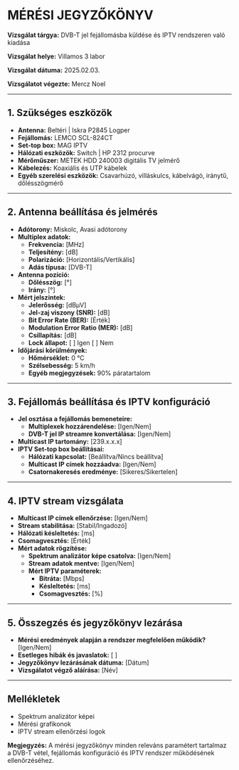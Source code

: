 # MÉRÉSI JEGYZŐKÖNYV

**Vizsgálat tárgya:** DVB-T jel fejállomásba küldése és IPTV rendszeren való kiadása

**Vizsgálat helye:** Villamos 3 labor

**Vizsgálat dátuma:** 2025.02.03.

**Vizsgálatot végezte:** Mercz Noel

---

## 1. Szükséges eszközök
- **Antenna:** Beltéri | Iskra P2845 Logper
- **Fejállomás:** LEMCO SCL-824CT
- **Set-top box:** MAG IPTV
- **Hálózati eszközök:** Switch | HP 2312 procurve
- **Mérőműszer:** METEK HDD 240003 digitális TV jelmérő
- **Kábelezés:** Koaxiális és UTP kábelek
- **Egyéb szerelési eszközök:** Csavarhúzó, villáskulcs, kábelvágó, iránytű, dőlésszögmérő

---

## 2. Antenna beállítása és jelmérés
- **Adótorony:** Miskolc, Avasi adótorony
- **Multiplex adatok:**
  - **Frekvencia:** [MHz]
  - **Teljesítény:** [dB]
  - **Polarizáció:** [Horizontális/Vertikális]
  - **Adás típusa:** [DVB-T]
- **Antenna pozíció:**
  - **Dőlésszög:** [°]
  - **Irány:** [°]
- **Mért jelszintek:**
  - **Jelerősség:** [dBμV]
  - **Jel-zaj viszony (SNR):** [dB]
  - **Bit Error Rate (BER):** [Érték]
  - **Modulation Error Ratio (MER):** [dB]
  - **Csillapítás:** [dB]
  - **Lock állapot:** [ ] Igen [ ] Nem
- **Időjárási körülmények:**
  - **Hőmérséklet:** 0 °C
  - **Szélsebesség:** 5 km/h
  - **Egyéb megjegyzések:** 90% páratartalom

---

## 3. Fejállomás beállítása és IPTV konfiguráció
- **Jel osztása a fejállomás bemeneteire:**
  - **Multiplexek hozzárendelése:** [Igen/Nem]
  - **DVB-T jel IP streamre konvertálása:** [Igen/Nem]
- **Multicast IP tartomány:** [239.x.x.x]
- **IPTV Set-top box beállításai:**
  - **Hálózati kapcsolat:** [Beállítva/Nincs beállítva]
  - **Multicast IP címek hozzáadva:** [Igen/Nem]
  - **Csatornakeresés eredménye:** [Sikeres/Sikertelen]

---

## 4. IPTV stream vizsgálata
- **Multicast IP címek ellenőrzése:** [Igen/Nem]
- **Stream stabilitása:** [Stabil/Ingadozó]
- **Hálózati késleltetés:** [ms]
- **Csomagvesztés:** [Érték]
- **Mért adatok rögzítése:**
  - **Spektrum analizátor képe csatolva:** [Igen/Nem]
  - **Stream adatok mentve:** [Igen/Nem]
  - **Mért IPTV paraméterek:**
    - **Bitráta:** [Mbps]
    - **Késleltetés:** [ms]
    - **Csomagvesztés:** [%]

---

## 5. Összegzés és jegyzőkönyv lezárása
- **Mérési eredmények alapján a rendszer megfelelően működik?** [Igen/Nem]
- **Esetleges hibák és javaslatok:** [ ]
- **Jegyzőkönyv lezárásának dátuma:** [Dátum]
- **Vizsgálatot végző aláírása:** [Név]

---

## Mellékletek
- Spektrum analizátor képei
- Mérési grafikonok
- IPTV stream ellenőrzési logok

**Megjegyzés:** A mérési jegyzőkönyv minden releváns paramétert tartalmaz a DVB-T vétel, fejállomás konfiguráció és IPTV rendszer működésének ellenőrzéséhez.